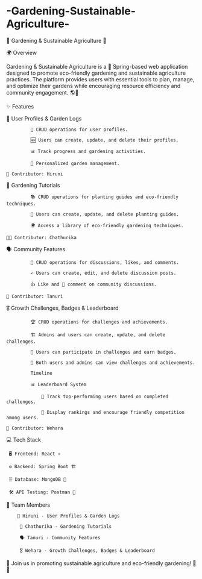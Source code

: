 # -Gardening-Sustainable-Agriculture-
🌱 Gardening & Sustainable Agriculture 🌿

🌍 Overview

Gardening & Sustainable Agriculture is a 🌿 Spring-based web application designed to promote eco-friendly gardening and sustainable agriculture practices. The platform provides users with essential tools to plan, manage, and optimize their gardens while encouraging resource efficiency and community engagement. 🌎🌾

✨ Features

🌾 User Profiles & Garden Logs

             📝 CRUD operations for user profiles.

             🆕 Users can create, update, and delete their profiles.

             📊 Track progress and gardening activities.

             🌿 Personalized garden management.

    👤 Contributor: Hiruni

📖 Gardening Tutorials

             📚 CRUD operations for planting guides and eco-friendly techniques.

             🌱 Users can create, update, and delete planting guides.

             🌍 Access a library of eco-friendly gardening techniques.

    👩‍🏫 Contributor: Chathurika

🗣️ Community Features

             💬 CRUD operations for discussions, likes, and comments.

             ✍️ Users can create, edit, and delete discussion posts.

             👍 Like and 💬 comment on community discussions.

    👥 Contributor: Tanuri

🎖️ Growth Challenges, Badges & Leaderboard

             🏆 CRUD operations for challenges and achievements.

             🏗️ Admins and users can create, update, and delete challenges.

             🎯 Users can participate in challenges and earn badges.

             👀 Both users and admins can view challenges and achievements.

             Timeline

             📊 Leaderboard System 

                 🏅 Track top-performing users based on completed challenges.

                 📢 Display rankings and encourage friendly competition among users.

    🥇 Contributor: Wehara


💻 Tech Stack

     🖥 Frontend: React ⚛️

     ⚙️ Backend: Spring Boot 🏗️

     🗄 Database: MongoDB 🍃

     🛠 API Testing: Postman 📮


👥 Team Members

        🌾 Hiruni - User Profiles & Garden Logs

         📖 Chathurika - Gardening Tutorials

         🗣️ Tanuri - Community Features

         🎖️ Wehara - Growth Challenges, Badges & Leaderboard

         

🌿 Join us in promoting sustainable agriculture and eco-friendly gardening! 🌱💚